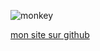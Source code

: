 ![monkey](https://raw.githubusercontent.com/MaximeLabille/MaximeLabille/main/monke-orangutan.gif)

[mon site sur github](https://maximelabille.github.io/)
